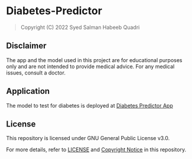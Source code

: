 # Diabetes-Predictor

> Copyright (C) 2022  Syed Salman Habeeb Quadri

## Disclaimer

The app and the model used in this project are for educational purposes only and are not intended to provide medical advice. For any medical issues, consult a doctor.

## Application

The model to test for diabetes is deployed at [Diabetes Predictor App](https://diabetes-predictor-137.herokuapp.com/)

## License

This repository is licensed under GNU General Public License v3.0.

For more details, refer to [LICENSE](https://github.com/SalmanHabeeb/Diabetes-Predictor/blob/main/LICENSE) 
and 
[Copyright Notice](https://github.com/SalmanHabeeb/Diabetes-Predictor/blob/main/Copyright%20Notice.md) 
in this repository.
